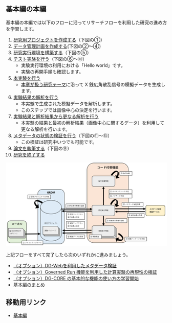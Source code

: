 ## 基本編の本編

基本編の本編では以下のフローに沿ってリサーチフローを利用した研究の進め方を学習します。

1. [研究用プロジェクトを作成する](./get_started/create_project.md)（下図の①）
1. [データ管理計画を作成する](./get_started/create_dmp.md)(下図の②～④)
1. [研究実行環境を構築する](./get_started/create_research_env.md)（下図の⑤）
1. [テスト実験を行う](./get_started/carry_out_test_experiment.md)（下図の⑥～⑩）
    * 実験実行環境の利用における「Hello world」です。
    * 実験の再開手順も確認します。
1. [本実験を行う](./get_started/carry_out_main_experiment.md)
    * [本章が扱う研究テーマ](./top.md#本章が扱う研究テーマ)に沿って X 銭広角散乱信号の模擬データを生成します。
1. [実験結果の解析を行う](./get_started/carry_out_analysis.md)
    * 本実験で生成された模擬データを解析します。
    * このステップでは画像中心の決定を行います。
1. [実験結果と解析結果から更なる解析を行う](./get_started/carry_out_further_analyses.md)
    * 本実験の結果と最初の解析結果（画像中心に関するデータ）を利用して更なる解析を行います。
1. [メタデータの状態の検証を行う](./get_started/validate_metadata.md)（下図の⑪～⑬）
    * この検証は研究中いつでも可能です。
1. [論文を執筆する](./get_started/create_paper.md)（下図の⑭）
1. [研究を終了する](./get_started/finish_research.md)

![](./images/../get_started/images/schematic_of_system.png)

上記フローをすべて完了したら次のいずれかに進みましょう。

* [（オプション）DG-Webを利用したメタデータ検証](./option_dgweb.md)
* [（オプション）Governed Run 機能を利用した計算実験の再現性の検証](./option_governed_run.md)
* [（オプション）DG-CORE の基本的な機能の使い方の学習開始](./how_to_use_dg_core.md)
* [基本編のまとめ](./summary.md)

## 移動用リンク

* [基本編](./top.md)
